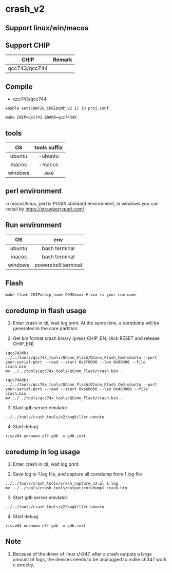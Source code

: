 # crash_v2

## Support linux/win/macos

## Support CHIP

|      CHIP        | Remark |
|:----------------:|:------:|
|qcc743/qcc744       |        |

## Compile

- qcc743/qcc744

```
enable set(CONFIG_COREDUMP_V2 1) in proj.conf.

make CHIP=qcc743 BOARD=qcc743dk
```


## tools

|      OS          | tools suffix|
|:----------------:|:-----------:|
|ubuntu            |-ubuntu      |
|macos             |-macos       |
|windows           |.exe         |


## perl environment

in macos/linux, perl is POSIX standard environment, in windows you can install by https://strawberryperl.com/


## Run environment

|      OS          | env               |
|:----------------:|:-----------------:|
|ubuntu            |bash terminal      |
|macos             |bash terminal      |
|windows           |powershell terminal|


## Flash

```
make flash CHIP=chip_name COMX=xxx # xxx is your com name
```

## coredump in flash usage

1. Enter crash in cli, wait log print. At the same time, a coredump will be generated in the core partition.

2. Get bin format crash binary (press CHIP_EN, click RESET and release CHIP_EN)

```
(qcc743dk)
../../tools/qcc74x_tools/QConn_Flash/QConn_Flash_Cmd-ubuntu --port your-serial-port --read --start 0x2f8000 --len 0x80000 --file crash.bin
mv ../../tools/qcc74x_tools/QConn_Flash/crash.bin .

(qcc744dk)
../../tools/qcc74x_tools/QConn_Flash/QConn_Flash_Cmd-ubuntu --port your-serial-port --read --start 0x6e0000 --len 0x480000 --file crash.bin
mv ../../tools/qcc74x_tools/QConn_Flash/crash.bin .
```

3. Start gdb server emulator

```
../../tools/crash_tools/v2/bugkiller-ubuntu
```

4. Start debug

```
riscv64-unknown-elf-gdb -x gdb.init
```

## coredump in log usage

1. Enter crash in cli, wait log print.

2. Save log to 1.log file, and capture all coredump from 1.log file

```
../../tools/crash_tools/crash_capture_v2.pl 1.log
mv ../../tools/crash_tools/output/coredump1 crash.bin
```

3. Start gdb server emulator

```
../../tools/crash_tools/v2/bugkiller-ubuntu
```


4. Start debug

```
riscv64-unknown-elf-gdb -x gdb.init
```

## Note

1. Because of the driver of linux ch347, after a crash outputs a large amount of logs, the devices needs to be unplugged to make ch347 work c
orrectly.
